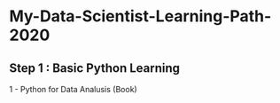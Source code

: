 # My-Data-Scientist-Learning-Path-2020



## Step 1 : Basic Python Learning
1 - Python for Data Analusis (Book)

